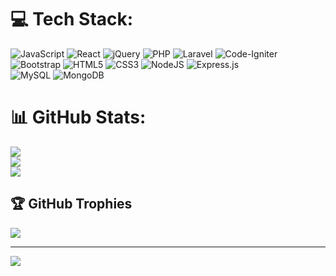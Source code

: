 <!-- ### Hi there 👋 -->

<!--
**faraaz-e/faraaz-e** is a ✨ _special_ ✨ repository because its `README.md` (this file) appears on your GitHub profile. -->

<!-- Here are some ideas to get you started: -->

<!-- - 🔭 I’m currently working on Javascript Technologies
- 🌱 I’m currently learning ReactJs
- 👯 I’m looking to collaborate on ...
- 🤔 I’m looking for help with 
- 💬 Ask me about programming
- 📫 How to reach me: Just google me out
- 
![react](https://www.flaticon.com/free-icon/react_1183672?term=react&page=1&position=2&origin=search&related_id=1183672)
![javascript](https://www.flaticon.com/free-icon/js_5968292?term=js+logo&page=1&position=1&origin=search&related_id=5968292)
![php](https://www.flaticon.com/free-icon/php_5968332?term=php&page=1&position=2&origin=search&related_id=5968332)
 - 😄 Pronouns: ... 
- ⚡ Fun fact: ... -->



# 💻 Tech Stack:
![JavaScript](https://img.shields.io/badge/javascript-%23323330.svg?style=for-the-badge&logo=javascript&logoColor=%23F7DF1E) 
![React](https://img.shields.io/badge/react-%2320232a.svg?style=for-the-badge&logo=react&logoColor=%2361DAFB)
![jQuery](https://img.shields.io/badge/jquery-%230769AD.svg?style=for-the-badge&logo=jquery&logoColor=white) 
![PHP](https://img.shields.io/badge/php-%23777BB4.svg?style=for-the-badge&logo=php&logoColor=white) 
![Laravel](https://img.shields.io/badge/laravel-%23FF2D20.svg?style=for-the-badge&logo=laravel&logoColor=white) 
![Code-Igniter](https://img.shields.io/badge/CodeIgniter-%23EF4223.svg?style=for-the-badge&logo=codeIgniter&logoColor=white) 
![Bootstrap](https://img.shields.io/badge/bootstrap-%23563D7C.svg?style=for-the-badge&logo=bootstrap&logoColor=white) 
![HTML5](https://img.shields.io/badge/html5-%23E34F26.svg?style=for-the-badge&logo=html5&logoColor=white) 
![CSS3](https://img.shields.io/badge/css3-%231572B6.svg?style=for-the-badge&logo=css3&logoColor=white) 
![NodeJS](https://img.shields.io/badge/node.js-6DA55F?style=for-the-badge&logo=node.js&logoColor=white) 
![Express.js](https://img.shields.io/badge/express.js-%23404d59.svg?style=for-the-badge&logo=express&logoColor=%2361DAFB)  
![MySQL](https://img.shields.io/badge/mysql-%2300f.svg?style=for-the-badge&logo=mysql&logoColor=white) 
![MongoDB](https://img.shields.io/badge/MongoDB-%234ea94b.svg?style=for-the-badge&logo=mongodb&logoColor=white)
# 📊 GitHub Stats:
![](https://github-readme-stats.vercel.app/api?username=faraaz-e&theme=dark&hide_border=false&include_all_commits=true&count_private=true)<br/>
![](https://github-readme-streak-stats.herokuapp.com/?user=faraaz-e&theme=dark&hide_border=false)<br/>
![](https://github-readme-stats.vercel.app/api/top-langs/?username=faraaz-e&theme=dark&hide_border=false&include_all_commits=true&count_private=true&layout=compact)

## 🏆 GitHub Trophies
![](https://github-profile-trophy.vercel.app/?username=faraaz-e&theme=radical&no-frame=false&no-bg=true&margin-w=4)

---
[![](https://visitcount.itsvg.in/api?id=faraaz-e&icon=0&color=0)](https://visitcount.itsvg.in)

<!-- Proudly created with GPRM ( https://gprm.itsvg.in ) -->


